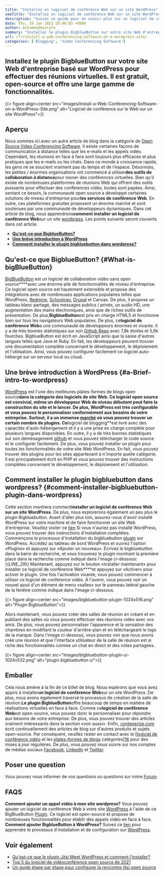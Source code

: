 ```yaml
---
title: "Installez un logiciel de conférence Web sur un site WordPress" 
seoTitle: "Installez un logiciel de conférence Web sur un site WordPress" 
description: "Suivez ce guide pour en savoir plus sur un logiciel de conférence Web open source BigblueButton. Explorons comment installer le plugin bigbluebutton sur WordPress." 
date: Thu, 19 Jan 2023 20:06:03 +0000
author: muhammadmustafa
summary: "Installez le plugin BigblueButton sur votre site Web d'entreprise basé sur WordPress pour effectuer des réunions virtuelles. Il est gratuit, open-source et offre une large gamme de fonctionnalités." 
url: /fr/install-a-web-conferencing-software-on-a-wordpress-site/
categories: ['Blogging', 'Video Conferencing Software']
---
```


## Installez le plugin BigblueButton sur votre site Web d'entreprise basé sur WordPress pour effectuer des réunions virtuelles. Il est gratuit, open-source et offre une large gamme de fonctionnalités.

{{< figure align=center src="images/Install-a-Web-Conferencing-Software-on-a-WordPress-Site.png" alt="Logiciel de conférence sur le Web sur un site WordPress">}}


## Aperçu
Nous sommes ici avec un autre article de blog dans la catégorie de [Open Source Video Conferencing Software][1]. Il existe certaines façons de communication à distance telles que les e-mails et les appels vidéo. Cependant, les réunions en face à face sont toujours plus efficaces et plus pratiques que les e-mails ou les chats. Dans ce monde à croissance rapide, les gens ne se soucient vraiment pas du temps et de l'espace. Désormais, les petites / énormes organisations ont commencé à utiliser**des outils de collaboration à distance**pour mener des conférences virtuelles. Bien qu'il existe de nombreuses plateformes de réunions Web qui offrent des outils puissants pour effectuer des conférences vidéo, toutes sont payées. Ainsi, sentant ce besoin, la communauté open source a développé certaines solutions de niveau d'entreprise pour**les services de conférence Web**. En outre, ces plateformes gratuites proposent un énorme marché et sont soutenues par une communauté de développeurs dynamiques. Dans cet article de blog, nous apprendrons**comment installer un logiciel de conférence Web**sur un site [wordpress][2].
Les points suivants seront couverts dans cet article:
  * [**Qu'est-ce que BigblueButton?**][3]
  * [**Une brève introduction à WordPress**][4]
  * **[Comment installer le plugin bigbluebutton dans wordpress?][5]**

## **Qu'est-ce que BigblueButton?** {#What-is-bigBlueButton}
[BigBlueButton][6] est un logiciel de collaboration vidéo sans open source****avec une énorme pile de fonctionnalités de niveau d'entreprise. Ce logiciel open source est hautement extensible et propose des intégrations avec de nombreuses applications populaires telles que WordPress, [Redmine][7], [Schoology][8], [Drupal][9] et Canvas. De plus, il propose un tableau blanc partagé, des messages publics / privés, un audio HD, une augmentation des mains électroniques, ainsi que de riches outils de présentation. De plus,**BigblueButton**est pris en charge HTML5 et fonctionne bien sur tous les navigateurs Web populaires.
De plus, ce**logiciel de conférence Web**a une communauté de développeurs énormes et vivante. Il y a de très bonnes statistiques sur son [Github Repo][10] avec 7,8k étoiles et 5,8k fourches. BigblueButton est écrit en JavaScript ainsi que la saisie d'autres langues telles que Java et Ruby. En fait, les développeurs peuvent trouver une documentation complète concernant le développement, le déploiement et l'utilisation. Ainsi, vous pouvez configurer facilement ce logiciel auto-hébergé sur un serveur local ou cloud.

## **Une brève introduction à WordPress** {#a-Brief-intro-to-wordpress}
[WordPress][2] est l'une des meilleures plates-formes de blogs open source**dans la catégorie des logiciels de site Web. Ce logiciel open source est convivial, même un développeur Web de niveau débutant peut faire la construction du site et le lancer. De plus, WordPress est très configurable et vous pouvez le personnaliser conformément aux besoins de votre entreprise. Surtout, il a un immense [marché][11] où vous pouvez trouver un certain nombre de plugins.
Ce**logiciel de blogging**est livré avec des capacités d'auto-hébergement et il y a une prise en charge complète pour plusieurs langues disponibles. En outre, il y a de très bonnes statistiques sur son déménagement [github][12] et vous pouvez télécharger le code source et le configurer facilement. De plus, vous pouvez installer un plugin pour toutes les fonctionnalités de votre site Web WordPress. En fait, vous pouvez trouver des plugins pour les sites appartenant à n'importe quelle catégorie. Il est principalement écrit en PHP et vous pouvez trouver des instructions complètes concernant le développement, le déploiement et l'utilisation.

## **Comment installer le plugin bigbluebutton dans wordpress?** {#comment-installer-bigbluebutton-plugin-dans-wordpress}
Cette section montrera comment**installer un logiciel de conférence Web sur un site WordPress**. De plus, nous explorerons également un peu plus le plugin Bigbluebutton. Avant d'aller plus loin, assurez-vous d'avoir installé WordPress sur votre machine et de faire fonctionner un site Web d'entreprise.
Veuillez visiter ce [lien][2] Si vous n'auriez pas installé WordPress, vous pouvez trouver des instructions d'installation complètes.
Commençons le processus d'installation du bigbluebutton [plugin][13] sur WordPress.
Accédez au tableau de bord WordPress et ouvrez l'option «Plugins» et appuyez sur «Ajouter un nouveau». Écrivez le bigbluebutton dans la barre de recherche, et vous trouverez le plugin montrant la première place dans la recherche comme indiqué dans l'image ci-dessous:
{{_LINE_29_}}
Maintenant, appuyez sur le bouton «Installer maintenant» pour installer ce logiciel de conférence Web****et appuyez sur «Activer» pour activer le plugin. Une fois l'activation vivante, vous pouvez commencer à utiliser ce logiciel de conférence vidéo. À l'avenir, vous pouvez voir un nouvel ajout d'un élément de menu «salles» sur le panneau latéral gauche de la fenêtre comme indiqué dans l'image ci-dessous.

{{< figure align=center src="images/bigbluebutton-plugin-1024x516.png" alt="Plugin BigblueButton">}}

Alors maintenant, vous pouvez créer des salles de réunion en créant et en publiant des salles où vous pouvez effectuer des réunions vidéo avec vos amis. De plus, vous pouvez personnaliser l'apparence et la sensation des chambres en modifiant la couleur d'arrière-plan et en téléchargeant le logo de la marque. Dans l'image ci-dessous, vous pouvez voir que nous avons créé une réunion et que l'interface utilisateur de la salle de réunion est si riche des fonctionnalités comme un chat en direct et des notes partagées.

{{< figure align=center src="images/bigbluebutton-plugin-ui-1024x532.png" alt="plugin bigbluebutton ui">}}


## Emballer
Cela nous amène à la fin de ce billet de blog. Nous espérons que vous avez appris à installer**un logiciel de conférence Web**sur un site WordPress. De plus, nous avons également traversé le processus de création de la salle de réunion.**Le plugin BigblueButton**offre beaucoup de temps en matière de réalisations virtuelles en face à face. Comme ce**logiciel de conférence Web**est open-source, vous pouvez donc le personnaliser pour répondre aux besoins de votre entreprise. De plus, vous pouvez trouver des articles vraiment intéressants dans la section «voir aussi».
Enfin, [contenerize.com][14] écrit continuellement des articles de blog sur d'autres produits et sujets open-source. Par conséquent, veuillez rester en contact avec le [[logiciel de conférence vidéo][1] et les [plates-formes de blogs][15] catégories][16] pour des mises à jour régulières. De plus, vous pouvez nous suivre sur nos comptes de médias sociaux [Facebook][17], [LinkedIn][18] et [Twitter][19].

## Poser une question
Vous pouvez nous informer de vos questions ou questions sur notre [Forum][20].

## FAQS
**Comment ajouter un appel vidéo à mon site wordpress?**
Vous pouvez ajouter un logiciel de conférence Web à votre site [WordPress][2] à l'aide de ce BigBlueButton [Plugin][13]. Ce logiciel est open-source et propose de nombreuses fonctionnalités pour établir des appels vidéo en face à face.
**Comment ajouter BigblueButton à WordPress?**
Suivez ce [lien][5] pour apprendre le processus d'installation et de configuration sur [WordPress][2].

## Voir également
  * [Qu'est-ce que le plugin Jitsi Meet WordPress et comment l'installer?][21]
  * [Top 5 du logiciel de vidéoconférence open source de 2021][22]
  * [Un guide étape par étape pour configurer la rencontre jitsi open source][23]

  
[1]: https://products.containerize.com/video-conferencing/
[2]: https://products.containerize.com/blogging/wordpress/
[3]: #What-is-BigBlueButton
[4]: #A-brief-intro-to-WordPress
[5]: #How-to-install-BigBlueButton-plugin-in-WordPress
[6]: https://products.containerize.com/video-conferencing/bigbluebutton/
[7]: https://products.containerize.com/project-management/redmine/
[8]: https://app.schoology.com/login
[9]: https://products.containerize.com/content-management/drupal/
[10]: https://github.com/bigbluebutton/bigbluebutton
[11]: https://wordpress.org/plugins/
[12]: https://github.com/WordPress/WordPress
[13]: https://wordpress.org/plugins/video-conferencing-with-bbb/
[14]: https://www.containerize.com/
[15]: https://products.containerize.com/blogging/
[16]: https://products.containerize.com/social-network-platforms/
[17]: https://web.facebook.com/containerize
[18]: https://www.linkedin.com/company/containerize/
[19]: https://twitter.com/containerize_co
[20]: https://forum.containerize.com/
[21]: https://blog.containerize.com/blogging/what-is-jitsi-meet-wordpress-plugin-and-how-to-install-it/
[22]: https://blog.containerize.com/video-conferencing-software/top-5-open-source-video-conferencing-software-of-2021/
[23]: https://blog.containerize.com/video-conferencing-software/how-to-set-up-open-source-jitsi-meet/
